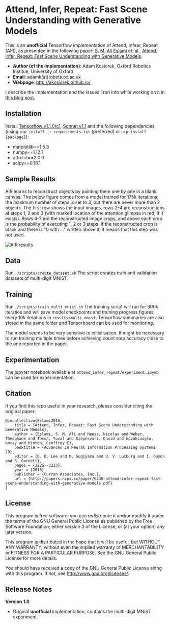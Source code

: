 # Attend, Infer, Repeat: Fast Scene Understanding with Generative Models

This is an **unofficial** Tensorflow implementation of Attend, Infear, Repeat (AIR), as presented in the following paper:
[S. M. Ali Eslami](http://arkitus.com/) et. al., [Attend, Infer, Repeat: Fast Scene Understanding with Generative Models](https://papers.nips.cc/paper/6230-attend-infer-repeat-fast-scene-understanding-with-generative-models).

* **Author (of the implementation)**: Adam Kosiorek, Oxford Robotics Institue, University of Oxford
* **Email**: adamk(at)robots.ox.ac.uk
* **Webpage**: http://akosiorek.github.io/

I describe the implementation and the issues I run into while working on it in [this blog post](http://akosiorek.github.io/ml/2017/09/03/implementing-air.html).


## Installation
Install [Tensorflow v1.1.0rc1](https://www.tensorflow.org/versions/r1.1/install/), [Sonnet v1.1](https://github.com/deepmind/sonnet/tree/3fd7d9d342d9683df83a44ebd048ef0d5668266b) and the following dependencies
 (using `pip install -r requirements.txt` (preferred) or `pip install [package]`):
* matplotlib==1.5.3
* numpy==1.12.1
* attrdict==2.0.0
* scipy==0.18.1

## Sample Results

AIR learns to reconstruct objects by painting them one by one in a blank canvas. The below figure comes from a model trained for 175k iterations; the maximum number of steps is set to 3, but there are never more than 2 objects.
The first row shows the input images, rows 2-4 are reconstructions at steps 1, 2 and 3 (with marked location of the attention glimpse in red, if it exists). Rows 4-7 are the reconstructed image crops, and above each crop is the
probability of executing 1, 2 or 3 steps. If the reconstructed crop is black and there is "0 with ..." written above it, it means that this step was not used.

![AIR results](https://raw.githubusercontent.com/akosiorek/attend_infer_repeat/master/results/progress_fig_175000.jpg "AIR results")

## Data  
Run `./scripts/create_dataset.sh`
The script creates train and validation datasets of multi-digit MNIST.

## Training
Run `./scripts/train_multi_mnist.sh`
The training script will run for 300k iteratios and will save model checkpoints and training progress figures every 10k iterations in `results/multi_mnist`. Tensorflow summaries are also stored in the same folder and Tensorboard can be used for monitoring.

The model seems to be very sensitive to initialisation. It might be necessary to run training multiple times before achieving count step accuracy close to the one reported in the paper.

## Experimentation
The jupyter notebook available at `attend_infer_repeat/experiment.ipynb` can be used for experimentation.

## Citation

If you find this repo useful in your research, please consider citing the original paper:

    @incollection{Eslami2016,
        title = {Attend, Infer, Repeat: Fast Scene Understanding with Generative Models},
        author = {Eslami, S. M. Ali and Heess, Nicolas and Weber, Theophane and Tassa, Yuval and Szepesvari, David and kavukcuoglu, koray and Hinton, Geoffrey E},
        booktitle = {Advances in Neural Information Processing Systems 29},
        editor = {D. D. Lee and M. Sugiyama and U. V. Luxburg and I. Guyon and R. Garnett},
        pages = {3225--3233},
        year = {2016},
        publisher = {Curran Associates, Inc.},
        url = {http://papers.nips.cc/paper/6230-attend-infer-repeat-fast-scene-understanding-with-generative-models.pdf}
    }


## License

This program is free software; you can redistribute it and/or modify it under the terms of the GNU General Public License as published by the Free Software Foundation; either version 3 of the License, or (at your option) any later version.

This program is distributed in the hope that it will be useful, but WITHOUT ANY WARRANTY; without even the implied warranty of MERCHANTABILITY or FITNESS FOR A PARTICULAR PURPOSE. See the GNU General Public License for more details.

You should have received a copy of the GNU General Public License along with this program. If not, see  <http://www.gnu.org/licenses/>.


## Release Notes
**Version 1.0**
* Original **unofficial** implementation; contains the multi-digit MNIST experiment.
